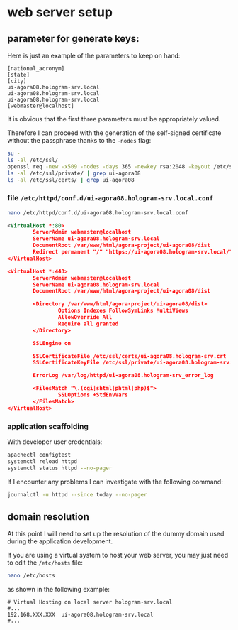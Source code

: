 # web server setup

## parameter for generate keys:

Here is just an example of the parameters to keep on hand:

```text
[national_acronym]
[state]
[city]
ui-agora08.hologram-srv.local
ui-agora08.hologram-srv.local
ui-agora08.hologram-srv.local
[webmaster@localhost]
```

It is obvious that the first three parameters must be appropriately valued.

Therefore I can proceed with the generation of the self-signed certificate without the passphrase thanks to the `-nodes` flag:

```bash
su -
ls -al /etc/ssl/
openssl req -new -x509 -nodes -days 365 -newkey rsa:2048 -keyout /etc/ssl/private/ui-agora08.hologram-srv.key -out /etc/ssl/certs/ui-agora08.hologram-srv.crt
ls -al /etc/ssl/private/ | grep ui-agora08
ls -al /etc/ssl/certs/ | grep ui-agora08
```

### file `/etc/httpd/conf.d/ui-agora08.hologram-srv.local.conf`

```bash
nano /etc/httpd/conf.d/ui-agora08.hologram-srv.local.conf
```

```xml
<VirtualHost *:80>
        ServerAdmin webmaster@localhost
        ServerName ui-agora08.hologram-srv.local
        DocumentRoot /var/www/html/agora-project/ui-agora08/dist
        Redirect permanent "/" "https://ui-agora08.hologram-srv.local/"
</VirtualHost>

<VirtualHost *:443>
        ServerAdmin webmaster@localhost
        ServerName ui-agora08.hologram-srv.local
        DocumentRoot /var/www/html/agora-project/ui-agora08/dist

        <Directory /var/www/html/agora-project/ui-agora08/dist>
                Options Indexes FollowSymLinks MultiViews
                AllowOverride All
                Require all granted
        </Directory>

        SSLEngine on

        SSLCertificateFile /etc/ssl/certs/ui-agora08.hologram-srv.crt
        SSLCertificateKeyFile /etc/ssl/private/ui-agora08.hologram-srv.key

        ErrorLog /var/log/httpd/ui-agora08.hologram-srv_error_log

        <FilesMatch "\.(cgi|shtml|phtml|php)$">
                SSLOptions +StdEnvVars
        </FilesMatch>
</VirtualHost>
```

### application scaffolding

With developer user credentials:

```bash
apachectl configtest
systemctl reload httpd
systemctl status httpd --no-pager
```

If I encounter any problems I can investigate with the following command:

```bash
journalctl -u httpd --since today --no-pager
```

## domain resolution

At this point I will need to set up the resolution of the dummy domain used during the application development.

If you are using a virtual system to host your web server, you may just need to edit the `/etc/hosts` file:

```bash
nano /etc/hosts
```

as shown in the following example:

```text
# Virtual Hosting on local server hologram-srv.local
#...
192.168.XXX.XXX  ui-agora08.hologram-srv.local
#...
```
